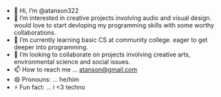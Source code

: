 - 👋 Hi, I’m @atanson322
- 👀 I’m interested in creative projects involving audio and visual design. would love to start devloping my programming skills with some worthy collaborations. 
- 🌱 I’m currently learning basic CS at community college. eager to get deeper into programming. 
- 💞️ I’m looking to collaborate on projects involving creative arts, environmental science and social issues.
- 📫 How to reach me ... atanson@gmail.com
- 😄 Pronouns: ... he/him
- ⚡ Fun fact: ... i <3 techno

<!---
atanson322/atanson322 is a ✨ special ✨ repository because its `README.md` (this file) appears on your GitHub profile.
You can click the Preview link to take a look at your changes.
--->
